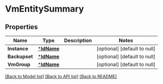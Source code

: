 # VmEntitySummary

## Properties
Name | Type | Description | Notes
------------ | ------------- | ------------- | -------------
**Instance** | [***IdName**](IdName.md) |  | [optional] [default to null]
**Backupset** | [***IdName**](IdName.md) |  | [optional] [default to null]
**VmGroup** | [***IdName**](IdName.md) |  | [optional] [default to null]

[[Back to Model list]](../README.md#documentation-for-models) [[Back to API list]](../README.md#documentation-for-api-endpoints) [[Back to README]](../README.md)

